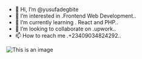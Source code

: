 - 👋 Hi, I’m @yusufadegbite
- 👀 I’m interested in .Frontend Web Development..
- 🌱 I’m currently learning . React and PHP..
- 💞️ I’m looking to collaborate on .upwork..
- 📫 How to reach me .+23409034824292..


![This is an image](https://myoctocat.com/assets/images/base-octocat.svg)
<!---
yusufadegbite/yusufadegbite is a ✨ special ✨ repository because its `README.md` (this file) appears on your GitHub profile.
You can click the Preview link to take a look at your changes.
--->
